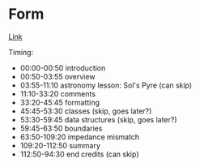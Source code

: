 # Form

[Link](https://www.safaribooksonline.com/videos/clean-code/9780134661742/9780134661742-CODE_01_05_00)

Timing:

- 00:00-00:50 introduction
- 00:50-03:55 overview
- 03:55-11:10 astronomy lesson: Sol's Pyre (can skip)
- 11:10-33:20 comments
- 33:20-45:45 formatting
- 45:45-53:30 classes (skip, goes later?)
- 53:30-59:45 data structures (skip, goes later?)
- 59:45-63:50 boundaries
- 63:50-109:20 impedance mismatch
- 109:20-112:50 summary
- 112:50-94:30 end credits (can skip)
